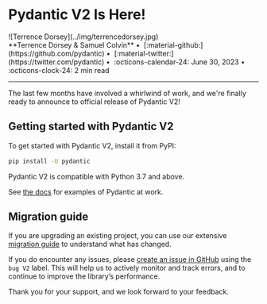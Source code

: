 # Pydantic V2 Is Here!

<aside class="blog" markdown>
![Terrence Dorsey](../img/terrencedorsey.jpg)
<div markdown>
  **Terrence Dorsey & Samuel Colvin** &bull;&nbsp;
  [:material-github:](https://github.com/pydantic) &bull;&nbsp;
  [:material-twitter:](https://twitter.com/pydantic) &bull;&nbsp;
  :octicons-calendar-24: June 30, 2023 &bull;&nbsp;
  :octicons-clock-24: 2 min read
</div>
</aside>

---

The last few months have involved a whirlwind of work, and we're finally ready to announce to official release of
Pydantic V2!

## Getting started with Pydantic V2

To get started with Pydantic V2, install it from PyPI:

```bash
pip install -U pydantic
```

Pydantic V2 is compatible with Python 3.7 and above.

See [the docs](/) for examples of Pydantic at work.

## Migration guide

If you are upgrading an existing project, you can use our extensive [migration guide](../migration.md) to understand
what has changed.

If you do encounter any issues, please [create an issue in GitHub](https://github.com/pydantic/pydantic/issues/new?assignees=&labels=bug+V2%2Cunconfirmed&projects=&template=bug-v2.yml)
using the `bug V2` label.
This will help us to actively monitor and track errors, and to continue to improve the library’s performance.

Thank you for your support, and we look forward to your feedback.
